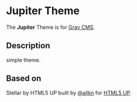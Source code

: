 # Jupiter Theme 

The **Jupiter** Theme is for [Grav CMS](http://github.com/getgrav/grav).  

## Description

simple theme.

## Based on
Stellar by HTML5 UP
built by [@ajlkn](https://twitter.com/ajlkn) for [HTML5 UP](https://html5up.net).
